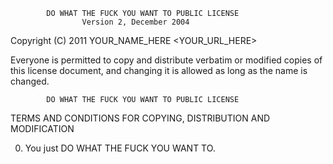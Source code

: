             DO WHAT THE FUCK YOU WANT TO PUBLIC LICENSE
                    Version 2, December 2004
 
 Copyright (C) 2011 YOUR_NAME_HERE <YOUR_URL_HERE>
 
 Everyone is permitted to copy and distribute verbatim or modified
 copies of this license document, and changing it is allowed as long
 as the name is changed.
 
            DO WHAT THE FUCK YOU WANT TO PUBLIC LICENSE
   TERMS AND CONDITIONS FOR COPYING, DISTRIBUTION AND MODIFICATION
 
  0. You just DO WHAT THE FUCK YOU WANT TO.

